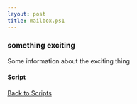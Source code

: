 ```yaml
---
layout: post
title: mailbox.ps1
---
```


### something exciting

Some information about the exciting thing

#### Script

<script async src="https://gist-it.appspot.com/github.com/BanterBoy/scripts-blog/blob/master/PowerShell/scripts/Exchange/mailbox.ps1"></script>

<a href="/menu/_pages/scripts.html">Back to Scripts</a>
